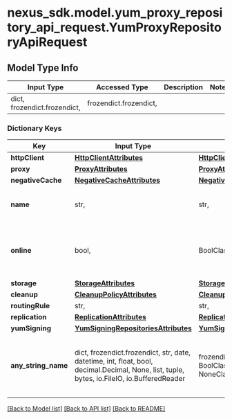 # nexus_sdk.model.yum_proxy_repository_api_request.YumProxyRepositoryApiRequest

## Model Type Info
Input Type | Accessed Type | Description | Notes
------------ | ------------- | ------------- | -------------
dict, frozendict.frozendict,  | frozendict.frozendict,  |  | 

### Dictionary Keys
Key | Input Type | Accessed Type | Description | Notes
------------ | ------------- | ------------- | ------------- | -------------
**httpClient** | [**HttpClientAttributes**](HttpClientAttributes.md) | [**HttpClientAttributes**](HttpClientAttributes.md) |  | 
**proxy** | [**ProxyAttributes**](ProxyAttributes.md) | [**ProxyAttributes**](ProxyAttributes.md) |  | 
**negativeCache** | [**NegativeCacheAttributes**](NegativeCacheAttributes.md) | [**NegativeCacheAttributes**](NegativeCacheAttributes.md) |  | 
**name** | str,  | str,  | A unique identifier for this repository | 
**online** | bool,  | BoolClass,  | Whether this repository accepts incoming requests | 
**storage** | [**StorageAttributes**](StorageAttributes.md) | [**StorageAttributes**](StorageAttributes.md) |  | 
**cleanup** | [**CleanupPolicyAttributes**](CleanupPolicyAttributes.md) | [**CleanupPolicyAttributes**](CleanupPolicyAttributes.md) |  | [optional] 
**routingRule** | str,  | str,  |  | [optional] 
**replication** | [**ReplicationAttributes**](ReplicationAttributes.md) | [**ReplicationAttributes**](ReplicationAttributes.md) |  | [optional] 
**yumSigning** | [**YumSigningRepositoriesAttributes**](YumSigningRepositoriesAttributes.md) | [**YumSigningRepositoriesAttributes**](YumSigningRepositoriesAttributes.md) |  | [optional] 
**any_string_name** | dict, frozendict.frozendict, str, date, datetime, int, float, bool, decimal.Decimal, None, list, tuple, bytes, io.FileIO, io.BufferedReader | frozendict.frozendict, str, BoolClass, decimal.Decimal, NoneClass, tuple, bytes, FileIO | any string name can be used but the value must be the correct type | [optional]

[[Back to Model list]](../../README.md#documentation-for-models) [[Back to API list]](../../README.md#documentation-for-api-endpoints) [[Back to README]](../../README.md)

